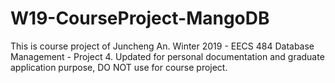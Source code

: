 # W19-CourseProject-MangoDB

This is course project of Juncheng An.
Winter 2019 - EECS 484 Database Management - Project 4.
Updated for personal documentation and graduate application purpose, DO NOT use for course project.
